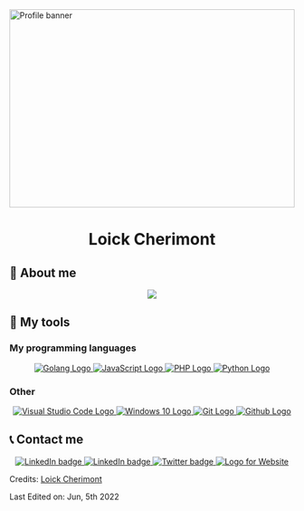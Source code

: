 <img src="https://www.pskitservices.com/wp-content/uploads/2020/10/homepage-banner-animated-2.gif" alt="Profile banner" width="100%" height="350px">
<h1 align="center">Loick Cherimont</h1>

## 👷 About me
<p align="center">
    <img src="https://readme-typing-svg.herokuapp.com?size=24&center=true&vCenter=true&width=500&lines=Algebra+%E2%9D%A4%EF%B8%8F+Algorithms;Curious+%7C+Creative+%7C+Self-educated;%F0%9F%8E%AF+My+goal...+%F0%9F%8E%AF;Become....;%F0%9F%91%91+Full-Stack+Developer+%F0%9F%91%91">
</p>

## :wrench: My tools

### My programming languages
<p align="center">
  <a href="https://go.dev">
    <img src="https://img.shields.io/badge/go-%2300ADD8.svg?style=for-the-badge&logo=go&logoColor=white" alt="Golang Logo">
  </a>
  <a href="https://developer.mozilla.org/en-US/docs/Web/javascript">
    <img src="https://img.shields.io/badge/javascript-%23323330.svg?style=for-the-badge&logo=javascript&logoColor=%23F7DF1E" alt="JavaScript Logo">
  </a>
  <a href="https://www.php.net/">
    <img src="https://img.shields.io/badge/php-%23777BB4.svg?style=for-the-badge&logo=php&logoColor=white" alt="PHP Logo">
  </a>
  <a href="https://www.python.org/">
    <img src="https://img.shields.io/badge/python-3670A0?style=for-the-badge&logo=python&logoColor=ffdd54" alt="Python Logo">
  </a>
</p>

### Other
<p align="center">
  <a href="https://code.visualstudio.com/">
    <img src="https://img.shields.io/badge/Visual%20Studio%20Code-0078d7.svg?style=for-the-badge&logo=visual-studio-code&logoColor=white" alt="Visual Studio Code Logo">
  </a>
  <a href="https://www.microsoft.com">
    <img src="https://img.shields.io/badge/Windows%2010-0078D6?style=for-the-badge&logo=windows&logoColor=white" alt="Windows 10 Logo">
  </a>
  <a href="https://git-scm.com">
    <img src="https://img.shields.io/badge/git-%23F05033.svg?style=for-the-badge&logo=git&logoColor=white" alt="Git Logo">
  </a>
  <a href="https://github.com/">
    <img src="https://img.shields.io/badge/github-%23121011.svg?style=for-the-badge&logo=github&logoColor=white" alt="Github Logo">
  </a>
</p>

<!-- Add stat indications for my activity on Github
## Github analytics
*It's coming...* -->
    
## :telephone_receiver: Contact me
<p align="center">
  <a href="https://www.linkedin.com/in/loickcherimont/">
    <img src="https://img.shields.io/badge/linkedin-%230077B5.svg?style=for-the-badge&logo=linkedin&logoColor=white" alt="LinkedIn badge">
  </a>
  <a href="mailto:loickcherimont@gmail.com">
    <img src="https://img.shields.io/badge/Gmail-D14836?style=for-the-badge&logo=gmail&logoColor=white" alt="LinkedIn badge">
  </a>
  <a href="https://twitter.com/CherimontLoick">
    <img src="https://img.shields.io/badge/twitter-%2320A1F1.svg?&style=for-the-badge&logo=twitter&logoColor=white" alt="Twitter badge">
  </a>
  <a href="http://www.onlinecv-loickcherimont.com">
    <img src="https://img.shields.io/badge/OnlineCV-%23000000.svg?style=for-the-badge&logo=firefox&logoColor=#FF7139" alt="Logo for Website">
  </a>
</p>

Credits: [Loick Cherimont](https://github.com/loickcherimont)

Last Edited on: Jun, 5th 2022
